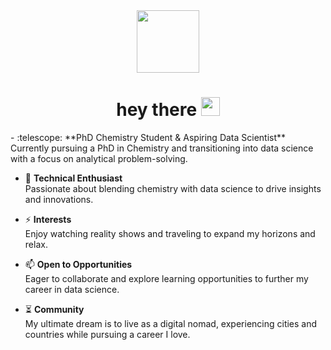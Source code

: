 <div id="header" align="center">
  <img src="https://media.giphy.com/media/ZVik7pBtu9dNS/giphy.gif" width="100"/>
</div>
<div align="center">
  <img src="https://komarev.com/ghpvc/?username=sandra-raphaels-nwankwo&style=flat-square&color=blue" alt=""/>
</div>
<h1 align="center">
  hey there
  <img src="https://media.giphy.com/media/hvRJCLFzcasrR4ia7z/giphy.gif" width="30px"/>
</h1>
- :telescope: **PhD Chemistry Student & Aspiring Data Scientist**  
  Currently pursuing a PhD in Chemistry and transitioning into data science with a focus on analytical problem-solving.

- :seedling: **Technical Enthusiast**  
  Passionate about blending chemistry with data science to drive insights and innovations.

- :zap: **Interests**  
  Enjoy watching reality shows and traveling to expand my horizons and relax.

- :mailbox: **Open to Opportunities**  
  Eager to collaborate and explore learning opportunities to further my career in data science.

- ⏳ **Community**  
  My ultimate dream is to live as a digital nomad, experiencing cities and countries while pursuing a career I love.
